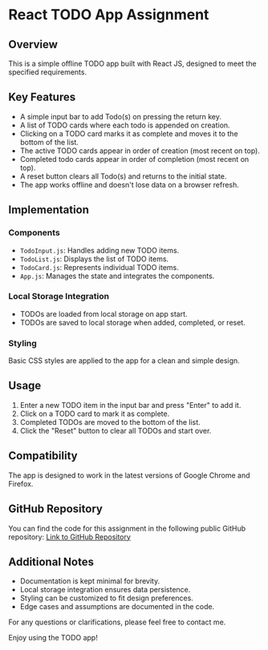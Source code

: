 # React TODO App Assignment

## Overview

This is a simple offline TODO app built with React JS, designed to meet the specified requirements.

## Key Features

- A simple input bar to add Todo(s) on pressing the return key.
- A list of TODO cards where each todo is appended on creation.
- Clicking on a TODO card marks it as complete and moves it to the bottom of the list.
- The active TODO cards appear in order of creation (most recent on top).
- Completed todo cards appear in order of completion (most recent on top).
- A reset button clears all Todo(s) and returns to the initial state.
- The app works offline and doesn't lose data on a browser refresh.

## Implementation

### Components

- `TodoInput.js`: Handles adding new TODO items.
- `TodoList.js`: Displays the list of TODO items.
- `TodoCard.js`: Represents individual TODO items.
- `App.js`: Manages the state and integrates the components.

### Local Storage Integration

- TODOs are loaded from local storage on app start.
- TODOs are saved to local storage when added, completed, or reset.

### Styling

Basic CSS styles are applied to the app for a clean and simple design.

## Usage

1. Enter a new TODO item in the input bar and press "Enter" to add it.
2. Click on a TODO card to mark it as complete.
3. Completed TODOs are moved to the bottom of the list.
4. Click the "Reset" button to clear all TODOs and start over.

## Compatibility

The app is designed to work in the latest versions of Google Chrome and Firefox.

## GitHub Repository

You can find the code for this assignment in the following public GitHub repository:
[Link to GitHub Repository](https://github.com/yourusername/todo-app)

## Additional Notes

- Documentation is kept minimal for brevity.
- Local storage integration ensures data persistence.
- Styling can be customized to fit design preferences.
- Edge cases and assumptions are documented in the code.

For any questions or clarifications, please feel free to contact me.

Enjoy using the TODO app!
